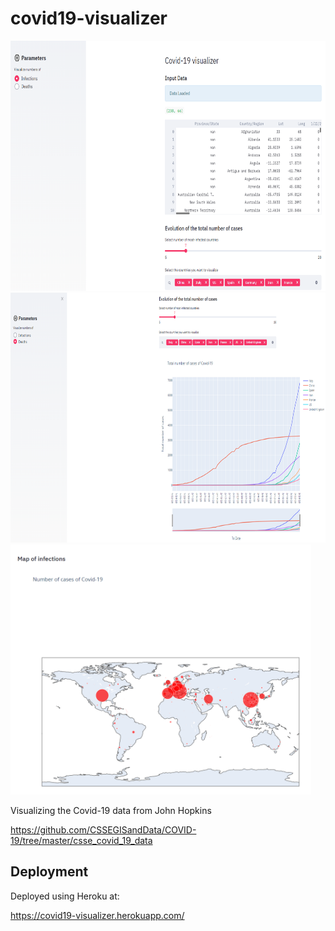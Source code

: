 # covid19-visualizer

<img src="/img/screenshot_01.png" height="400">

<img src="/img/screenshot_02.png" height="400">

<img src="/img/screenshot_03.png" height="400">

Visualizing the Covid-19 data from John Hopkins

https://github.com/CSSEGISandData/COVID-19/tree/master/csse_covid_19_data

## Deployment

Deployed using Heroku at:

https://covid19-visualizer.herokuapp.com/
